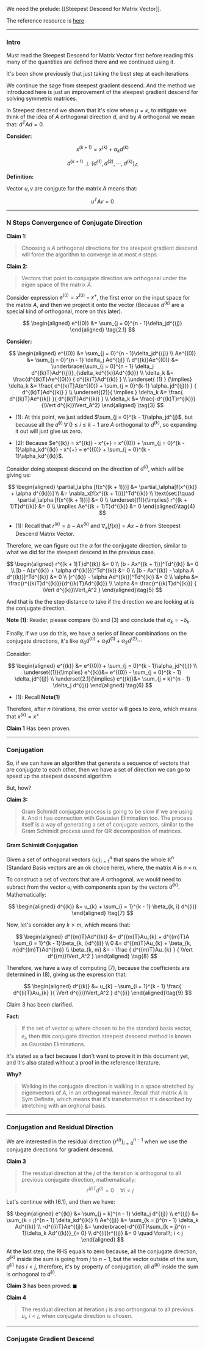 We need the prelude: [[Steepest Descend for Matrix Vector]]. 

The reference resource is [here](https://sites.math.washington.edu/~morrow/498_13/conjgrad.pdf)
 
---
### **Intro**

Must read the Steepest Descend for Matrix Vector first before reading this many of the quantities are defined there and we continued using it. 

It's been show previously that just taking the best step at each iterations

We continue the sage from steepest gradient descend. And the method we introduced here is just an improvement of the steepest gradient descend for solving symmetric matrices. 

In Steepest descend we shown that it's slow when $\mu = \kappa$, to mitigate we think of the idea of $A$ orthogonal direction $d$, and by $A$ orthogonal we mean that: $d^TAd =0$. 

**Consider:** 

$$
x^{(k + 1)} = x^{(k)} + \alpha_{k} d^{(k)}
\tag{1}
$$

$$
d^{(k + 1)} \perp \left\langle 
    d^{(1)}, d^{(2)}, \cdots,  d^{(k)}
\right\rangle_A
\tag{2}
$$

**Definition:**

Vector $u, v$ are conjgute for the matrix $A$ means that: 

$$
u^TAv = 0
$$

---
### **N Steps Convergence of Conjugate Direction**

**Claim 1:** 

> Choosing a $A$ orthogonal directions for the steepest gradient descend will force the algorithm to converge in at most $n$ steps. 

**Claim 2:**

> Vectors that point to conjugate direction are orthogonal under the eigen space of the matrix $A$. 

Consider expression $e^{(0)} = x^{(0)} - x^{+}$, the first error on the input space for the matrix $A$, and then we project it onto the vector (Because $d^{(k)}$ are a special kind of orthogonal, more on this later). 

$$
\begin{aligned}
    e^{(0)} &= \sum_{j = 0}^{n - 1}\delta_jd^{(j)} 
\end{aligned}
\tag{2.1}
$$

**Consider:** 

$$
\begin{aligned}
    e^{(0)} &= \sum_{j = 0}^{n - 1}\delta_jd^{(j)} 
    \\
    Ae^{(0)} &= 
    \sum_{j = 0}^{n - 1}
        \delta_j Ad^{(j)}
    \\
    d^{(k)}Ae^{(0)} 
    &=
    \underbrace{\sum_{j = 0}^{n - 1}
        \delta_j d^{(k)T}Ad^{(j)}}_{\delta_kd^{(k)}Ad^{(k)}}
    \\
    \delta_k 
    &= 
    \frac{d^{(k)T}Ae^{(0)}}
    {
        d^{(k)T}Ad^{(k)}
    }
    \\
    \underset{
        (1)
    }
    {\implies}
    \delta_k
    &= 
    \frac{
        d^{(k)T}A(e^{(0)} + \sum_{j = 0}^{k-1} \alpha_jd^{(j)})
    }
    {
        d^{(k)T}Ad^{(k)}
    }
    \\
    \underset{(2)}{
        \implies
    }
    \delta_k &= 
    \frac{
        d^{(k)T}Ae^{(k)}
    }{
        d^{(k)T}Ad^{(k)}
    }
    \\
    \delta_k &= 
    \frac{-d^{(k)T}r^{(k)}}{\Vert d^{(k)}\Vert_A^2}
\end{aligned}
\tag{3}
$$

* (1): At this point, we just added $\sum_{j = 0}^{k - 1}\alpha_jd^{j}$, but because all the $d^{(i)} \;\forall\; 0 \le i \le k - 1$ are $A$ orthogonal to $d^{(k)}$, so expanding it out will just give us zero. 

* (2): Because $e^{(k)} = x^{(k)} - x^{+} = x^{(0)} + \sum_{j = 0}^{k - 1}\alpha_kd^{(k)} - x^{+} = e^{(0)} + \sum_{j = 0}^{k - 1}\alpha_kd^{(k)}$. 

Consider doing steepest descend on the direction of $d^{(i)}$, which will be giving us: 

$$
\begin{aligned}
    \partial_\alpha [f(x^{(k + 1)})] &= 
    \partial_\alpha[f(x^{(k)} + \alpha d^{(k)})]
    \\
    &= 
    \nabla_x[f(x^{(k + 1)})]^Td^{(k)}
    \\
    \text{set:}\quad 
    \partial_\alpha [f(x^{(k + 1)})] &= 0
    \\
    \underset{(1)}{\implies}
    r^{(k + 1)T}d^{(k)} &= 0
    \\
    \implies 
    Ae^{(k + 1)T}d^{(k)} &= 0
\end{aligned}\tag{4}
$$

* (1): Recall that $r^{(k)} = b - Ax^{(k)}$ and $\nabla_x[f(x)] = Ax - b$ from Steepest Descend Matrix Vector. 

Therefore, we can figure out the $\alpha$ for the conjugate direction, similar to what we did for the steepest descend in the previous case. 

$$
\begin{aligned}
    r^{(k + 1)T}d^{(k)} 
    &= 0
    \\
    [b - Ax^{(k + 1)}]^Td^{(k)} &= 0
    \\
    [b - A(x^{(k)} + \alpha d^{(k)})]^Td^{(k)} &= 0
    \\
    [b - Ax^{(k)} - \alpha A d^{(k)}]^Td^{(k)} &= 0
    \\
    [r^{(k)} - \alpha Ad^{(k)}]^Td^{(k)} &= 0 
    \\
    \alpha &= \frac{r^{(k)T}d^{(k)}}{d^{(k)T}Ad^{(k)}}
    \\
    \alpha &= \frac{r^{(k)T}d^{(k)}}
    {
        \Vert d^{(k)}\Vert_A^2
    }
\end{aligned}\tag{5}
$$

And that is the the step distance to take if the direction we are looking at is the conjugate direction. 

**Note (1)**: Reader, please compare (5) and (3) and conclude that $\alpha_k = -\delta_k$. 

Finally, if we use do this, we have a series of linear combinations on the conjugate directions, it's like $\alpha_0d^{(0)} + \alpha_1 d^{(1)} + \alpha_2 d^{(2)} \cdots$

Consider: 

$$
\begin{aligned}
    e^{(k)} &= e^{(0)} + \sum_{j = 0}^{k - 1}\alpha_jd^{(j)}
    \\
    \underset{(1)}{\implies}
    e^{(k)}&= 
    e^{(0)} - \sum_{j = 0}^{k - 1} \delta_jd^{(j)}
    \\
    \underset{2.1}{\implies}
    e^{(k)}&= 
    \sum_{j = k}^{n - 1} \delta_j d^{(j)}
\end{aligned}
\tag{6}
$$

* (1): Recall **Note(1)**

Therefore, after $n$ iterations, the error vector will goes to zero, which means that $x^{(k)} = x^+$


**Claim 1** Has been proven. 

---
### **Conjugation**

So, if we can have an algorithm that generate a sequence of vectors that are conjugate to each other, then we have a set of direction we can go to speed up the steepest descend algorithm. 

But, how? 

**Claim 3:**

> Gram Schmidt conjugate process is going to be slow if we are using it. And it has connection with Gaussian Elimination too. The process itself is a way of generating a set of conjugate vectors, similar to the Gram Schimidt process used for QR decomposition of matrices. 

#### **Gram Schimidt Conjugation**

Given a set of orthogonal vectors $\{u_i\}_{i = 1}^n$ that spans the whole $\mathbb{R}^{n}$ (Standard Basis vectors are an ok choice here), where, the matrix $A$ is $n\times n$.

To construct a set of vectors that are $A$ orthogonal, we would need to subract from the vector $u_i$ with components span by the vectors $d^{(k)}$. Mathematically: 

$$
\begin{aligned}
    d^{(k)} &= u_{k} + \sum_{i = 1}^{k - 1}
        \beta_{k, i} d^{(i)}
\end{aligned}
\tag{7}
$$

Now, let's consider any $k > m$, which means that: 

$$
\begin{aligned}
    d^{(m)T}Ad^{(k)} &= d^{(m)T}Au_{k} + d^{(m)T}A 
        \sum_{i = 1}^{k - 1}\beta_{k, i}d^{(i)}
    \\
    0 &= d^{(m)T}Au_{k} + \beta_{k, m}d^{(m)T}Ad^{(m)}
    \\
    \beta_{k, m} &= 
    - \frac
    {
        d^{(m)T}Au_{k}
    }
    {
        \Vert d^{(m)}\Vert_A^2
    }
\end{aligned}
\tag{8}
$$

Therefore, we have a way of computing (7), because the coefficients are determined in (8), giving us the expression that: 

$$
\begin{aligned}
    d^{(k)} &= u_{k} - \sum_{i = 1}^{k - 1}
    \frac{
        d^{(i)T}Au_{k}
    }{
        \Vert d^{(i)}\Vert_A^2
    }
    d^{(i)}
\end{aligned}\tag{9}
$$

Claim 3 has been clarified. 

**Fact:** 

> If the set of vector $u_i$ where chosen to be the standard basis vector, $e_i$, then this conjugate direction steepest descend method is known as Gaussian Eliminations. 

It's stated as a fact because I don't want to prove it in this document yet, and it's also stated without a proof in the reference literature. 

**Why?**

> Walking in the conjugate direction is walking in a space stretched by eigenvectors of $A$, in an orthogonal manner. Recall that matrix $A$ is Sym Definite, which means that it's transformation it's described by stretching with an orghonal basis. 


---
### **Conjugation and Residual Direction**

We are interested in the residual direction $\{r^{(i)}\}_{i = 0}^{n - 1}$ when we use the conjugate directions for gradient descend. 

**Claim 3**

> The residual direction at the $j$ of the iteration is orthogonal to all previous conjugate direction, mathematically: 
> $$r^{(j)T}d^{(i)} = 0 \quad \forall i < j$$

Let's continue with (6.1), and then we have: 

$$
\begin{aligned}
    e^{(k)} &= \sum_{j = k}^{n - 1} \delta_j d^{(j)}
    \\
    e^{(j)} &= \sum_{k = j}^{n - 1} \delta_kd^{(k)}
    \\
    Ae^{(j)} &= \sum_{k = j}^{n - 1}
        \delta_k Ad^{(k)}
    \\
    -d^{(i)T}Ae^{(j)} &= \underbrace{-d^{(i)T}\sum_{k = j}^{n - 1}\delta_k Ad^{(k)}}_{= 0}
    \\
    d^{(i)}r^{(j)} &= 0 \quad \forall\; i < j
\end{aligned}
$$

At the last step, the RHS equals to zero because, all the conjugate direction, $d^{(k)}$ inside the sum is going from $j$ to $n - 1$, but the vector outside of the sum, $d^{(i)}$ has $i < j$, therefore, it's by property of conjugation, all $d^{(k)}$ inside the sum is orthogonal to $d^{(i)}$. 

**Claim 3** has been proved. $\blacksquare$

**Claim 4**

> The residual direction at iteration $j$ is also orthongonal to all previous $u_i$, $i < j$, when conjugate direction is chosen. 

---
### **Conjugate Gradient Descend**


